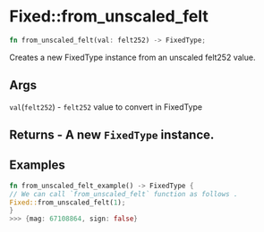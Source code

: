 # Fixed::from\_unscaled\_felt

```rust
fn from_unscaled_felt(val: felt252) -> FixedType;
```

Creates a new FixedType instance from an unscaled felt252 value.

## Args

`val`(`felt252`) - `felt252` value to convert in FixedType

## Returns - A new `FixedType` instance.

## Examples

```rust
fn from_unscaled_felt_example() -> FixedType {
// We can call `from_unscaled_felt` function as follows .
Fixed::from_unscaled_felt(1);
}
>>> {mag: 67108864, sign: false}
```
